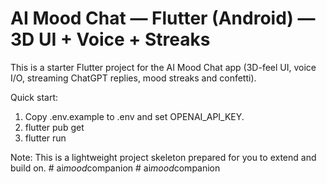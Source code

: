 # AI Mood Chat — Flutter (Android) — 3D UI + Voice + Streaks

This is a starter Flutter project for the AI Mood Chat app (3D-feel UI, voice I/O, streaming ChatGPT replies, mood streaks and confetti).

Quick start:
1. Copy .env.example to .env and set OPENAI_API_KEY.
2. flutter pub get
3. flutter run

Note: This is a lightweight project skeleton prepared for you to extend and build on.
#   a i _ m o o d _ c o m p a n i o n  
 #   a i _ m o o d _ c o m p a n i o n  
 